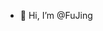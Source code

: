 - 👋 Hi, I’m @FuJing

<!---
JingFu96/JingFu96 is a ✨ special ✨ repository because its `README.md` (this file) appears on your GitHub profile.
You can click the Preview link to take a look at your changes.
--->
